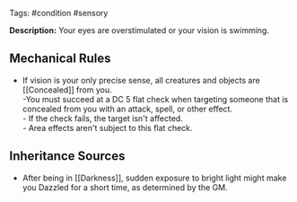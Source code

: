 Tags: #condition #sensory

**Description:** Your eyes are overstimulated or your vision is swimming.

## Mechanical Rules

- If vision is your only precise sense, all creatures and objects are [[Concealed]] from you.  
	-You must succeed at a DC 5 flat check when targeting someone that is concealed from you with an attack, spell, or other effect.  
		- If the check fails, the target isn't affected.  
		- Area effects aren't subject to this flat check.

## Inheritance Sources

-  After being in [[Darkness]], sudden exposure to bright light might make you Dazzled for a short time, as determined by the GM.